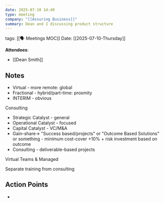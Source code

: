 ```yaml
---
date: 2025-07-10 14:49
type: meeting
company: "[[Assuring Business]]"
summary: Dean and I discussing product structure
---
```

tags: [[🗣️ Meetings MOC]]
Date: [[2025-07-10-Thursday]]

**Attendees**: 
- [[Dean Smith]]

## Notes
- Virtual - more remote: global
- Fractional - hybrid/part-time: proxmity
- INTERIM - obvious

Consulting
 - Strategic Catalyst - general
 - Operational Catalyst - focused
 - Capital Catalyst - VC/M&A
 - Gain-share-> "Success based/projects" or "Outcome Based Solutions" or something - minimum cost-cover +10% + risk investment based on outcome
 - Consulting - deliverable-based projects

Virtual Teams & Managed

Separate training from consulting

## Action Points
- 

